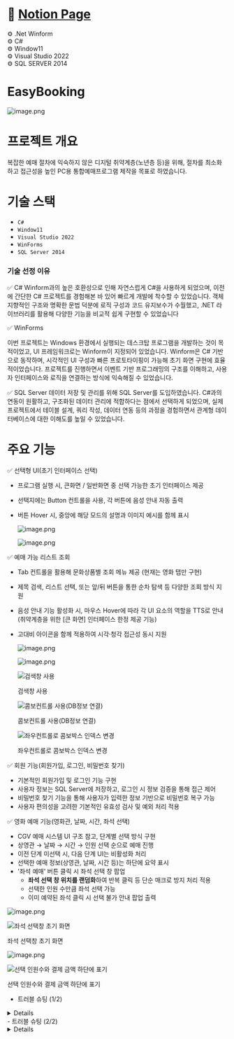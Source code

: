 # 📒 [Notion Page](https://www.notion.so/EasyBooking-22973547a8828191a3a3f4b8fbfe9350)

⚙️ .Net Winform  
⚙️ C#  
⚙️ Window11  
⚙️ Visual Studio 2022  
⚙️ SQL SERVER 2014

# EasyBooking
![image.png](Notion_Image/image.png)

# 프로젝트 개요

복잡한 예매 절차에 익숙하지 않은 디지털 취약계층(노년층 등)을 위해, 절차를 최소화 하고 접근성을 높인 PC용 통합예매프로그램 제작을 목표로 하였습니다.

# 기술 스택

- `C#`
- `Window11`
- `Visual Studio 2022`
- `WinForms`
- `SQL Server 2014`

### **기술 선정 이유**

✅ C#
Winform과의 높은 호환성으로 인해 자연스럽게 C#을 사용하게 되었으며, 이전에 간단한 C# 프로젝트를 경험해본 바 있어 빠르게 개발에 착수할 수 있었습니다. 객체지향적인 구조와 명확한 문법 덕분에 로직 구성과 코드 유지보수가 수월했고, .NET 라이브러리를 활용해 다양한 기능을 비교적 쉽게 구현할 수 있었습니다

✅ WinForms

이번 프로젝트는 Windows 환경에서 실행되는 데스크탑 프로그램을 개발하는 것이 목적이었고, UI 프레임워크로는 Winform이 지정되어 있었습니다. Winform은 C# 기반으로 동작하며, 시각적인 UI 구성과 빠른 프로토타이핑이 가능해 초기 화면 구현에 효율적이었습니다. 프로젝트를 진행하면서 이벤트 기반 프로그래밍의 구조를 이해하고, 사용자 인터페이스와 로직을 연결하는 방식에 익숙해질 수 있었습니다.

✅ SQL Server
데이터 저장 및 관리를 위해 SQL Server를 도입하였습니다. C#과의 연동이 원활하고, 구조화된 데이터 관리에 적합하다는 점에서 선택하게 되었으며, 실제 프로젝트에서 테이블 설계, 쿼리 작성, 데이터 연동 등의 과정을 경험하면서 관계형 데이터베이스에 대한 이해도를 높일 수 있었습니다.

# 주요 기능

✅ 선택형 UI(초기 인터페이스 선택)

- 프로그램 실행 시, 큰화면 / 일반화면 중 선택 가능한 초기 인터페이스 제공
- 선택지에는 Button 컨트롤을 사용, 각 버튼에 음성 안내 자동 출력
- 버튼 Hover 시, 중앙에 해당 모드의 설명과 이미지 예시를 함께 표시
    
    
    ![image.png](Notion_Image/image%201.png)
    
    ![image.png](Notion_Image/image%202.png)
    

✅ 예매 가능 리스트 조회

- Tab 컨트롤을 활용해 문화상품별 조회 메뉴 제공 (현재는 영화 탭만 구현)
- 제목 검색, 리스트 선택, 또는 앞/뒤 버튼을 통한 순차 탐색 등 다양한 조회 방식 지원
- 음성 안내 기능 활성화 시, 마우스 Hover에 따라 각 UI 요소의 역할을 TTS로 안내
(취약계층을 위한 [큰 화면] 인터페이스 한정 제공 기능)
- 고대비 아이콘을 함께 적용하여 시각·청각 접근성 동시 지원
    
    
    ![image.png](Notion_Image/image.png)
    
    ![image.png](Notion_Image/image%203.png)
    
    ![검색창 사용](Notion_Image/image%204.png)
    
    검색창 사용
    
    ![콤보컨트롤 사용(DB정보 연결)](Notion_Image/image%205.png)
    
    콤보컨트롤 사용(DB정보 연결)
    
    ![좌우컨트롤로 콤보박스 인덱스 변경](Notion_Image/image%206.png)
    
    좌우컨트롤로 콤보박스 인덱스 변경
    

✅ 회원 기능(회원가입, 로그인, 비밀번호 찾기)

- 기본적인 회원가입 및 로그인 기능 구현
- 사용자 정보는 SQL Server에 저장하고, 로그인 시 정보 검증을 통해 접근 제어
- 비밀번호 찾기 기능을 통해 사용자가 입력한 정보 기반으로 비밀번호 복구 가능
- 사용자 편의성을 고려한 기본적인 유효성 검사 및 예외 처리 적용

✅ 영화 예매 기능(영화관, 날짜, 시간, 좌석 선택)

- CGV 예매 시스템 UI 구조 참고, 단계별 선택 방식 구현
- 상영관 → 날짜 → 시간 → 인원 선택 순으로 예매 진행
- 이전 단계 미선택 시, 다음 단계 UI는 비활성화 처리
- 선택한 예매 정보(상영관, 날짜, 시간 등)는 하단에 요약 표시
- '좌석 예매' 버튼 클릭 시 좌석 선택 창 팝업
    - **좌석 선택 창 위치를 랜덤화**하여 반복 클릭 등 단순 매크로 방지 처리 적용
    - 선택한 인원 수만큼 좌석 선택 가능
    - 이미 예약된 좌석 클릭 시 선택 불가 안내 팝업 출력

![image.png](Notion_Image/image%207.png)

![좌석 선택창 초기 화면](Notion_Image/image%208.png)

좌석 선택창 초기 화면

![image.png](Notion_Image/image%212.png)

![선택 인원수와 결제 금액 하단에 표기](Notion_Image/image%209.png)

선택 인원수와 결제 금액 하단에 표기

- 트러블 슈팅 (1/2)
<details>    
    🚨 문제 배경
    
    실시간 상영 영화 목록을 자동으로 불러오기 위해, TMDB의 Now Playing API(C#, RestSharp 사용)를 통해 데이터를 연동하고자 함. API 문서 및 인증키를 발급받아 테스트했으나, WinForm 환경에서 **인증 오류 및 호출 실패** 발생.
    
    💡 진행 과정 및 임시 해결방안
    
    인증키 관련 설정, 패키지 버전, 등을 점검하며 디버깅 시도했으나 지속적인 호출 실패 출력.
    일정 내 기능 구현을 위해, API 응답 데이터를 수동으로 JSON 저장 후 SQL Server에 직접 입력하여 예매 시스템 구성 완료
    
1. API 사용을 위해 패키지 설치 및 적용
        
        ```csharp
        using RestSharp;                     //영화 API 사용을 위함
        using System.Collections.Generic;          //기타 JSON 형식 API 사용을 위함
        ```
        
2. TMDB API(개인KEY아님) 호출
        
        ```csharp
        private async void eazyView_Load(object sender, EventArgs e)
        {
        	mainOepn.ttsplay("큰 화면 예매 진행을 시작합니다. 음성 도움이 필요하시면 상단에 위치한 음성안내 버튼을 눌러주세요.");
        
        /// <summary>
        /// TMDB Open API 사용을 위한 코드
        /// 
        /// </summary>
        
        	var client = new RestClient("https://api.themoviedb.org/3/movie/now_playing?language=ko&page=1&region=KR");      //API 연결
        	var request = new RestRequest("GET");
        
        	request.AddHeader("accept", "application/json");          //json 형식
        	request.AddHeader("Authorization", "Bearer b48bf00c44b8af5c9e8fa047dc9b17be");     //TMDB API(개인KEY아님)
        	
        	var response = await client.ExecuteAsync(request);
        																						.
        																						.
        																						.
        ```
        
3. JSON 데이터를 형변환하고, 영화 목록을 추출해서 각 항목에 맞게 삽입.
        
        ```csharp
         private async void eazyView_Load(object sender, EventArgs e)
                {
        																						.
        																						.
        																						.
        						
        
                    if (response.IsSuccessful)
                    {
                        // JSON 데이터를 JObject로 파싱
                        var jsonData = JObject.Parse(response.Content);
        
                        // 영화 목록 추출
                        var movieList = new List<Movie>();
                        foreach (var movie in jsonData["results"])
                        {
                            var movieData = new Movie
                            {
                                Title = movie["title"].ToString(),
                                Overview = movie["overview"].ToString(),
                                ReleaseDate = movie["release_date"].ToString(),
                                PosterImageUrl = "https://image.tmdb.org/t/p/w500" + movie["poster_path"].ToString() // 포스터 이미지 URL
                            
                            movieList.Add(movieData);
                        }
        
                        DisplayMovieInfo();
                    }
                    else
                    {
                        MessageBox.Show($"API 호출 실패! 상태 코드: {response.StatusCode}, 내용: {response.Content}");
                    }
                    
                }
        
                
                
                
                public class Movie       //API 영화정보를 받아오기 위함
            {
                public string Id { get; set; }         //영화 고유 ID = DB [ ResInfo - ResID ]와 연결
                public string Title { get; set; }      //영화 제목 = DB [ ResInfo - Title ]와 연결
                public string Overview { get; set; }   //영화 소개 = DB 연결 안함
                public string ReleaseDate { get; set; } //영화 개봉일 = DB [ ResInfo - StartDate ]와 연결
                public string PosterImageUrl { get; set; } //영화 포스터 = DB [ ResInfo - Image ]와 연결
            }
        
            public class MovieList     //영화 리스트를 받아오기 위함
            {
                public List<Movie> movies { get; set; }
            }
        
                
        ```
        
4. JSON 원본 데이터를 excel로 불러와 필요정보 추출, SQL 명령문으로 직접 DB 입력
*빠른 작업을 위해 익숙한 excel tool 사용
        
        
        ![json 형식(원본 데이터)](Notion_Image/image%2010.png)
        
        json 형식(원본 데이터)
        
        ![추출 및 SQL문 입력 예](Notion_Image/image%2011.png)
        
        추출 및 SQL문 입력 예
        
    
    💡 향후 개선 방향
    
    인증키 승인 절차 및 API 호출 조건에 대해 추가 학습 예정
</details>    
- 트러블 슈팅 (2/2)
<details>    
    🚨 문제 배경
    
    로그인/회원가입 창 크기 오류. 쉬운화면과 일반화면에서 공통으로 사용하는 회원관리 창을 하나의 폼으로 구성했으나, 호출 시마다 이전 창의 크기를 덮어써 UI 깨짐 발생
    
    💡 해결방법
    
    초기화 단계에서 창 크기를 고정하고 각 페이지에서 호출시 크기를 덮어쓰는 방식을 사용해봤으나 최초 1회만 성공. 2회차 이후는 크기가 1회차에서 변경되지 않음.
    **조건에 따라 표시되도록 UI를 분리 설계하여 해결.**

다만, 실시간 영화 정보 연동을 위해 TMDB API를 사용하고자 했지만, 인증 문제와 WinForm 환경에서의 제약으로 인해 끝내 직접 데이터를 가공해 넣는 우회 방식을 선택할 수밖에 없었습니다. 또 하나의 폼에서 회원 기능을 통합하려던 구조도 UI 충돌 문제로 실패하면서, 설계 초기 단계에서의 **기술적 범위에 대한 과신**을 돌아보게 되었습니다.

폼 간 연동, 좌석 랜덤화 처리, 예외 처리 등 실제 서비스 수준의 구현을 경험할 수 있었던 점은 큰 수확이었지만, **전체 흐름에 비해 세부 완성도나 자동화 구현은 아쉬운 부분이 남는 프로젝트**였습니다. 그만큼 다음 프로젝트에서는 더 세밀한 설계와 기술 적용의 밸런스를 고려할 수 있을 것 같습니다.
</details>
